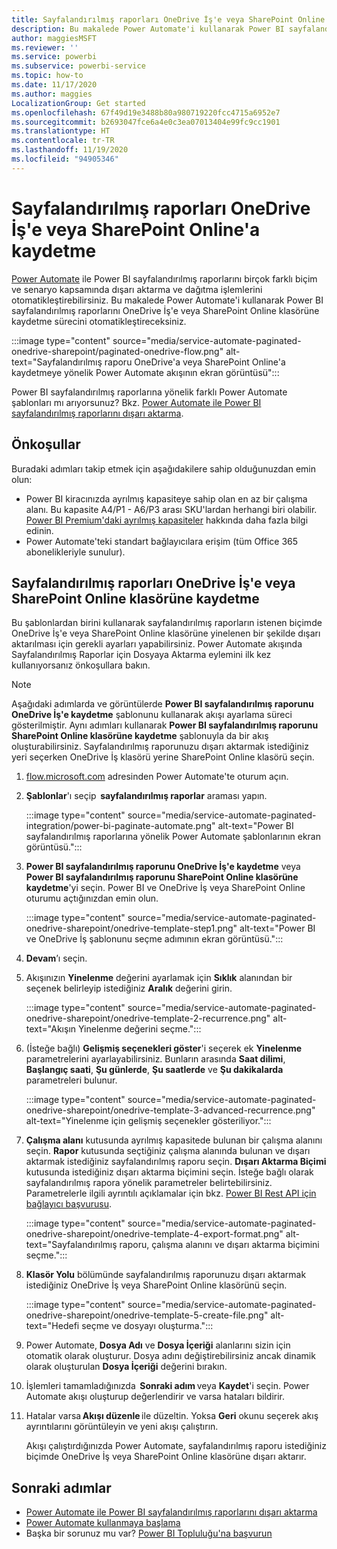 ```yaml
---
title: Sayfalandırılmış raporları OneDrive İş'e veya SharePoint Online'a kaydetme
description: Bu makalede Power Automate'i kullanarak Power BI sayfalandırılmış raporlarını OneDrive İş'e veya SharePoint Online klasörüne kaydetme sürecini otomatikleştireceksiniz.
author: maggiesMSFT
ms.reviewer: ''
ms.service: powerbi
ms.subservice: powerbi-service
ms.topic: how-to
ms.date: 11/17/2020
ms.author: maggies
LocalizationGroup: Get started
ms.openlocfilehash: 67f49d19e3488b80a980719220fcc4715a6952e7
ms.sourcegitcommit: b2693047fce6a4e0c3ea07013404e99fc9cc1901
ms.translationtype: HT
ms.contentlocale: tr-TR
ms.lasthandoff: 11/19/2020
ms.locfileid: "94905346"
---
```

# <a name="save-a-paginated-report-to-onedrive-for-business-or-sharepoint-online"></a>Sayfalandırılmış raporları OneDrive İş'e veya SharePoint Online'a kaydetme

[Power Automate](/power-automate/getting-started) ile Power BI sayfalandırılmış raporlarını birçok farklı biçim ve senaryo kapsamında dışarı aktarma ve dağıtma işlemlerini otomatikleştirebilirsiniz. Bu makalede Power Automate'i kullanarak Power BI sayfalandırılmış raporlarını OneDrive İş'e veya SharePoint Online klasörüne kaydetme sürecini otomatikleştireceksiniz.

:::image type="content" source="media/service-automate-paginated-onedrive-sharepoint/paginated-onedrive-flow.png" alt-text="Sayfalandırılmış raporu OneDrive'a veya SharePoint Online'a kaydetmeye yönelik Power Automate akışının ekran görüntüsü":::

Power BI sayfalandırılmış raporlarına yönelik farklı Power Automate şablonları mı arıyorsunuz? Bkz. [Power Automate ile Power BI sayfalandırılmış raporlarını dışarı aktarma](service-automate-paginated-integration.md). 

## <a name="prerequisites"></a>Önkoşullar  

Buradaki adımları takip etmek için aşağıdakilere sahip olduğunuzdan emin olun:

- Power BI kiracınızda ayrılmış kapasiteye sahip olan en az bir çalışma alanı. Bu kapasite A4/P1 - A6/P3 arası SKU'lardan herhangi biri olabilir. [Power BI Premium'daki ayrılmış kapasiteler](../admin/service-premium-what-is.md) hakkında daha fazla bilgi edinin.
- Power Automate'teki standart bağlayıcılara erişim (tüm Office 365 abonelikleriyle sunulur).

## <a name="save-a-paginated-report-to-onedrive-for-business-or-a-sharepoint-online-folder"></a>Sayfalandırılmış raporları OneDrive İş'e veya SharePoint Online klasörüne kaydetme 

Bu şablonlardan birini kullanarak sayfalandırılmış raporların istenen biçimde OneDrive İş'e veya SharePoint Online klasörüne yinelenen bir şekilde dışarı aktarılması için gerekli ayarları yapabilirsiniz. Power Automate akışında Sayfalandırılmış Raporlar için Dosyaya Aktarma eylemini ilk kez kullanıyorsanız önkoşullara bakın. 

> [!NOTE]
> Aşağıdaki adımlarda ve görüntülerde **Power BI sayfalandırılmış raporunu OneDrive İş'e kaydetme** şablonunu kullanarak akışı ayarlama süreci gösterilmiştir. Aynı adımları kullanarak **Power BI sayfalandırılmış raporunu SharePoint Online klasörüne kaydetme** şablonuyla da bir akış oluşturabilirsiniz. Sayfalandırılmış raporunuzu dışarı aktarmak istediğiniz yeri seçerken OneDrive İş klasörü yerine SharePoint Online klasörü seçin. 

1. [flow.microsoft.com](https://flow.microsoft.com/) adresinden Power Automate'te oturum açın. 
1. **Şablonlar**'ı seçip  **sayfalandırılmış raporlar** araması yapın. 

    :::image type="content" source="media/service-automate-paginated-integration/power-bi-paginate-automate.png" alt-text="Power BI sayfalandırılmış raporlarına yönelik Power Automate şablonlarının ekran görüntüsü.":::

1. **Power BI sayfalandırılmış raporunu OneDrive İş'e kaydetme** veya **Power BI sayfalandırılmış raporunu SharePoint Online klasörüne kaydetme**'yi seçin. Power BI ve OneDrive İş veya SharePoint Online oturumu açtığınızdan emin olun.

    :::image type="content" source="media/service-automate-paginated-onedrive-sharepoint/onedrive-template-step1.png" alt-text="Power BI ve OneDrive İş şablonunu seçme adımının ekran görüntüsü.":::
1. **Devam**’ı seçin.  


1. Akışınızın **Yinelenme** değerini ayarlamak için **Sıklık** alanından bir seçenek belirleyip istediğiniz **Aralık** değerini girin.

    :::image type="content" source="media/service-automate-paginated-onedrive-sharepoint/onedrive-template-2-recurrence.png" alt-text="Akışın Yinelenme değerini seçme.":::

1. (İsteğe bağlı) **Gelişmiş seçenekleri göster**'i seçerek ek **Yinelenme** parametrelerini ayarlayabilirsiniz. Bunların arasında **Saat dilimi**, **Başlangıç saati**, **Şu günlerde**, **Şu saatlerde** ve **Şu dakikalarda** parametreleri bulunur.  

    :::image type="content" source="media/service-automate-paginated-onedrive-sharepoint/onedrive-template-3-advanced-recurrence.png" alt-text="Yinelenme için gelişmiş seçenekler gösteriliyor.":::

1. **Çalışma alanı** kutusunda ayrılmış kapasitede bulunan bir çalışma alanını seçin. **Rapor** kutusunda seçtiğiniz çalışma alanında bulunan ve dışarı aktarmak istediğiniz sayfalandırılmış raporu seçin. **Dışarı Aktarma Biçimi** kutusunda istediğiniz dışarı aktarma biçimini seçin. İsteğe bağlı olarak sayfalandırılmış rapora yönelik parametreler belirtebilirsiniz. Parametrelerle ilgili ayrıntılı açıklamalar için bkz. [Power BI Rest API için bağlayıcı başvurusu](/connectors/powerbi/#export-to-file-for-paginated-reports).  

    :::image type="content" source="media/service-automate-paginated-onedrive-sharepoint/onedrive-template-4-export-format.png" alt-text="Sayfalandırılmış raporu, çalışma alanını ve dışarı aktarma biçimini seçme.":::

1. **Klasör Yolu** bölümünde sayfalandırılmış raporunuzu dışarı aktarmak istediğiniz OneDrive İş veya SharePoint Online klasörünü seçin.

    :::image type="content" source="media/service-automate-paginated-onedrive-sharepoint/onedrive-template-5-create-file.png" alt-text="Hedefi seçme ve dosyayı oluşturma.":::

1. Power Automate, **Dosya Adı** ve **Dosya İçeriği** alanlarını sizin için otomatik olarak oluşturur. Dosya adını değiştirebilirsiniz ancak dinamik olarak oluşturulan **Dosya İçeriği** değerini bırakın. 

1. İşlemleri tamamladığınızda  **Sonraki adım** veya **Kaydet**'i seçin. Power Automate akışı oluşturup değerlendirir ve varsa hataları bildirir. 

1. Hatalar varsa **Akışı düzenle** ile düzeltin. Yoksa **Geri** okunu seçerek akış ayrıntılarını görüntüleyin ve yeni akışı çalıştırın. 

    Akışı çalıştırdığınızda Power Automate, sayfalandırılmış raporu istediğiniz biçimde OneDrive İş veya SharePoint Online klasörüne dışarı aktarır.  

## <a name="next-steps"></a>Sonraki adımlar

- [Power Automate ile Power BI sayfalandırılmış raporlarını dışarı aktarma](service-automate-paginated-integration.md)
- [Power Automate kullanmaya başlama](/power-automate/getting-started/)
- Başka bir sorunuz mu var? [Power BI Topluluğu'na başvurun](https://community.powerbi.com/)
